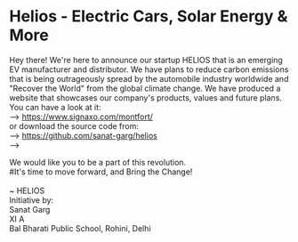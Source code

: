 # Helios - Electric Cars, Solar Energy & More
Hey there! We're here to announce our startup HELIOS that is an emerging EV manufacturer and distributor. We have plans to reduce carbon emissions that is being outrageously spread by the automobile industry worldwide and "Recover the World" from the global climate change. We have produced a website that showcases our company's products, values and future plans. You can have a look at it: <br/>
  --> https://www.signaxo.com/montfort/<br/>
or download the source code from:<br/>
  --> https://github.com/sanat-garg/helios<br/>
  --> <br/>

We would like you to be a part of this revolution. <br/>
#It's time to move forward, and Bring the Change!<br/>
<br/>
~ HELIOS<br/>
Initiative by:<br/> 
  Sanat Garg<br/>
  XI A<br/>
  Bal Bharati Public School, Rohini, Delhi<br/>


